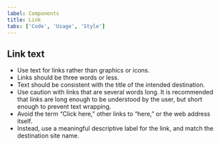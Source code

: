 ```yaml
---
label: Components
title: Link
tabs: ['Code', 'Usage', 'Style']
---
```


## Link text

- Use text for links rather than graphics or icons.
- Links should be three words or less.
- Text should be consistent with the title of the intended destination.
- Use caution with links that are several words long. It is recommended that links are long enough to be understood by the user, but short enough to prevent text wrapping.
- Avoid the term “Click here,” other links to “here,” or the web address itself.
- Instead, use a meaningful descriptive label for the link, and match the destination site name.
